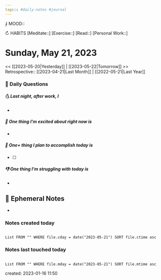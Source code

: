 ```yaml
---
tags:: #daily-notes #journal
---
```


⨑ MOOD::

↻ HABITS
[Meditate::]
[Exercise::]
[Read::]
[Personal Work::]

# Sunday, May 21, 2023

\<\< [[2023-05-20|Yesterday]] | [[2023-05-22|Tomorrow]] >>
Retrospective:: [[2023-04-21|Last Month]] | [[2022-05-21|Last Year]]

### 📅 Daily Questions

##### 🌜 Last night, after work, I

-

##### 🙌 One thing I'm excited about right now is

-

##### 🚀 One+ thing I plan to accomplish today is

- [ ]

##### 👎 One thing I'm struggling with today is

-

## 📝 Ephemeral Notes

-

### Notes created today

```dataview

List FROM "" WHERE file.cday = date("2023-05-21") SORT file.ctime asc

```

### Notes last touched today

```dataview

List FROM "" WHERE file.mday = date("2023-05-21") SORT file.mtime asc

```

created: 2023-01-16 11:50
